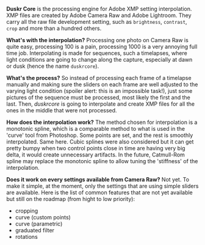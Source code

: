 **Duskr Core** is the processing engine for Adobe XMP setting interpolation. XMP files are created by Adobe Camera Raw and Adobe Lightroom. They carry all the raw file development setting, such as `brightness`, `contrast`, `crop` and more than a hundred others.  

**What's with the interpolation?** Processing one photo on Camera Raw is quite easy, processing 100 is a pain, processing 1000 is a very annoying full time job. Interpolating is made for sequences, such a timelapses, where light conditions are going to change along the capture, especially at dawn or dusk (hence the name `duskrcore`).  

**What's the process?** So instead of processing each frame of a timelapse manually and making sure the sliders on each frame are well adjusted to the varying light condition (spoiler alert: this is an impossible task!), just some pictures of the sequence must be processed, most likely the first and the last. Then, *duskrcore* is going to interpolate and create XMP files for all the ones in the middle that were not processed.

**How does the interpolation work?** The method chosen for interpolation is a monotonic spline, which is a comparable method to what is used in the 'curve' tool from Photoshop. Some points are set, and the rest is smoothly interpolated. Same here. Cubic splines were also considered but it can get pretty bumpy when two control points close in time are having very big delta, it would create unnecessary artifacts. In the future, Catmull-Rom spline may replace the monotonic spline to allow tuning the 'stiffness' of the interpolation.


**Does it work on every settings available from Camera Raw?** Not yet. To make it simple, at the moment, only the settings that are using simple sliders are available. Here is the list of common features that are not yet available but still on the roadmap (from hight to low priority):
- cropping
- curve (custom points)
- curve (parametric)
- graduated filter
- rotations
